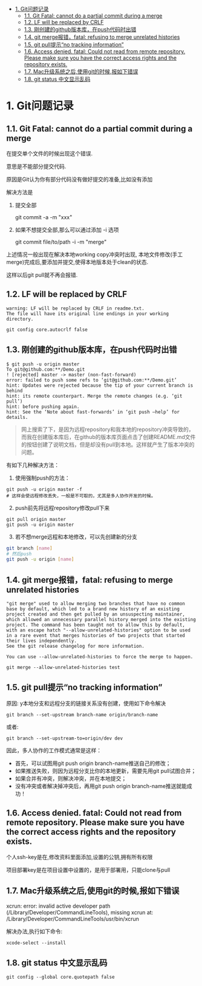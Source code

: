 <!-- TOC -->

- [1. Git问题记录](#1-git问题记录)
    - [1.1. Git Fatal: cannot do a partial commit during a merge](#11-git-fatal-cannot-do-a-partial-commit-during-a-merge)
    - [1.2. LF will be replaced by CRLF](#12-lf-will-be-replaced-by-crlf)
    - [1.3. 刚创建的github版本库，在push代码时出错](#13-刚创建的github版本库在push代码时出错)
    - [1.4. git merge报错，fatal: refusing to merge unrelated histories](#14-git-merge报错fatal-refusing-to-merge-unrelated-histories)
    - [1.5. git pull提示“no tracking information”](#15-git-pull提示no-tracking-information)
    - [1.6. Access denied. fatal: Could not read from remote repository.  Please make sure you have the correct access rights and the repository exists.](#16-access-denied-fatal-could-not-read-from-remote-repository--please-make-sure-you-have-the-correct-access-rights-and-the-repository-exists)
    - [1.7. Mac升级系统之后,使用git的时候,报如下错误](#17-mac升级系统之后使用git的时候报如下错误)
    - [1.8. git status 中文显示乱码](#18-git-status-中文显示乱码)

<!-- /TOC -->

# 1. Git问题记录

## 1.1. Git Fatal: cannot do a partial commit during a merge

在提交单个文件的时候出现这个错误.

意思是不能部分提交代码.

原因是Git认为你有部分代码没有做好提交的准备,比如没有添加

解决方法是

1. 提交全部

    git commit -a -m "xxx"

2. 如果不想提交全部,那么可以通过添加 -i 选项

    git commit file/to/path -i -m "merge"

上述情况一般出现在解决本地working copy冲突时出现, 本地文件修改(手工merge)完成后,要添加并提交,使得本地版本处于clean的状态.

这样以后git pull就不再会报错.

## 1.2. LF will be replaced by CRLF

```shell
warning: LF will be replaced by CRLF in readme.txt.
The file will have its original line endings in your working directory.

git config core.autocrlf false
```

## 1.3. 刚创建的github版本库，在push代码时出错

```shell
$ git push -u origin master
To git@github.com:**/Demo.git
! [rejected] master -> master (non-fast-forward)
error: failed to push some refs to ‘git@github.com:**/Demo.git’
hint: Updates were rejected because the tip of your current branch is behind
hint: its remote counterpart. Merge the remote changes (e.g. ‘git pull’)
hint: before pushing again.
hint: See the ‘Note about fast-forwards’ in ‘git push –help’ for details.
```

> 网上搜索了下，是因为远程repository和我本地的repository冲突导致的，而我在创建版本库后，在github的版本库页面点击了创建README.md文件的按钮创建了说明文档，但是却没有pull到本地。这样就产生了版本冲突的问题。

有如下几种解决方法：

1. 使用强制push的方法：

```shell
git push -u origin master -f
# 这样会使远程修改丢失，一般是不可取的，尤其是多人协作开发的时候。
```

2. push前先将远程repository修改pull下来

```shell
git pull origin master
git push -u origin master
```

3. 若不想merge远程和本地修改，可以先创建新的分支

```sh
git branch [name]
# 然后push
git push -u origin [name]
```

## 1.4. git merge报错，fatal: refusing to merge unrelated histories

```shell
"git merge" used to allow merging two branches that have no common base by default, which led to a brand new history of an existing project created and then get pulled by an unsuspecting maintainer, which allowed an unnecessary parallel history merged into the existing project. The command has been taught not to allow this by default, with an escape hatch "--allow-unrelated-histories" option to be used in a rare event that merges histories of two projects that started their lives independently.
See the git release changelog for more information.

You can use --allow-unrelated-histories to force the merge to happen.

git merge --allow-unrelated-histories test
```

## 1.5. git pull提示“no tracking information”

原因: y本地分支和远程分支的链接关系没有创建，使用如下命令解决

    git branch --set-upstream branch-name origin/branch-name

或者:

    git branch --set-upstream-to=origin/dev dev

因此，多人协作的工作模式通常是这样：

* 首先，可以试图用git push origin branch-name推送自己的修改；
* 如果推送失败，则因为远程分支比你的本地更新，需要先用git pull试图合并；
* 如果合并有冲突，则解决冲突，并在本地提交；
* 没有冲突或者解决掉冲突后，再用git push origin branch-name推送就能成功！

## 1.6. Access denied. fatal: Could not read from remote repository.  Please make sure you have the correct access rights and the repository exists.

个人ssh-key是在,修改资料里面添加,设置的公钥,拥有所有权限

项目部署key是在项目设置中设置的，是用于部署用，只能clone与pull

## 1.7. Mac升级系统之后,使用git的时候,报如下错误

xcrun: error: invalid active developer path (/Library/Developer/CommandLineTools), missing xcrun at: /Library/Developer/CommandLineTools/usr/bin/xcrun

解决办法,执行如下命令:

    xcode-select --install

## 1.8. git status 中文显示乱码

```shell
git config --global core.quotepath false
```